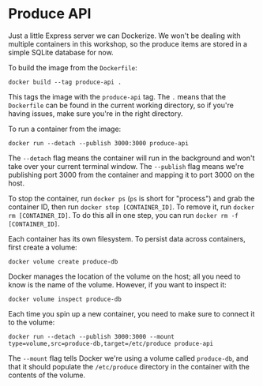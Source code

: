 # Produce API

Just a little Express server we can Dockerize. We won't be dealing with multiple containers in this workshop, so the produce items are stored in a simple SQLite database for now.

To build the image from the `Dockerfile`:

```
docker build --tag produce-api .
```

This tags the image with the `produce-api` tag. The `.` means that the `Dockerfile` can be found in the current working directory, so if you're having issues, make sure you're in the right directory.

To run a container from the image:

```
docker run --detach --publish 3000:3000 produce-api
```

The `--detach` flag means the container will run in the background and won't take over your current terminal window. The `--publish` flag means we're publishing port 3000 from the container and mapping it to port 3000 on the host.

To stop the container, run `docker ps` (`ps` is short for "process") and grab the container ID, then run `docker stop [CONTAINER_ID]`. To remove it, run `docker rm [CONTAINER_ID]`. To do this all in one step, you can run `docker rm -f [CONTAINER_ID]`.

Each container has its own filesystem. To persist data across containers, first create a volume:

```
docker volume create produce-db
```

Docker manages the location of the volume on the host; all you need to know is the name of the volume. However, if you want to inspect it:

```
docker volume inspect produce-db
```

Each time you spin up a new container, you need to make sure to connect it to the volume:

```
docker run --detach --publish 3000:3000 --mount type=volume,src=produce-db,target=/etc/produce produce-api
```

The `--mount` flag tells Docker we're using a volume called `produce-db`, and that it should populate the `/etc/produce` directory in the container with the contents of the volume.
